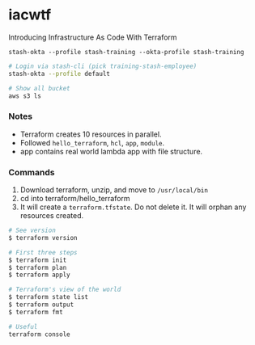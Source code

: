 # iacwtf
Introducing Infrastructure As Code With Terraform

```
stash-okta --profile stash-training --okta-profile stash-training
```

```bash
# Login via stash-cli (pick training-stash-employee)
stash-okta --profile default

# Show all bucket
aws s3 ls
```

### Notes
- Terraform creates 10 resources in parallel.
- Followed `hello_terraform`, `hcl`, `app`, `module`.
- app contains real world lambda app with file structure.

### Commands

1. Download terraform, unzip, and move to `/usr/local/bin`
2. cd into terraform/hello_terraform
3. It will create a `terraform.tfstate`. Do not delete it. It will orphan any resources created.

```bash
# See version
$ terraform version

# First three steps
$ terraform init
$ terraform plan
$ terraform apply

# Terraform's view of the world
$ terraform state list
$ terraform output
$ terraform fmt

# Useful
terraform console
```
